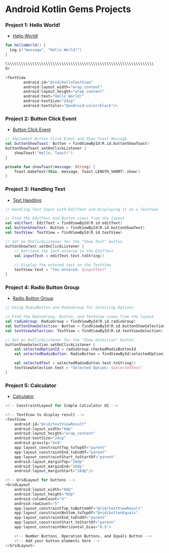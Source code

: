 # Android Kotlin Gems Projects
### Project 1: Hello World!
* [Hello World!](https://github.com/odukabdulbasit/HelloWorld)

```kotlin
fun helloWorld() {
  Log.i("message", "Hello World!")
}

\\\\\\\\\\\\\\\\\\\\\\\\\\\\\\\\\\\\\\\\\\\\\\\\\\\\\\\\\\\\\\\\\\
Or

<TextView
        android:id="@+id/helloTextView"
        android:layout_width="wrap_content"
        android:layout_height="wrap_content"
        android:text="Hello World!"
        android:textSize="24sp"
        android:textColor="@android:color/black"/>
```


### Project 2: Button Click Event
* [Button Click Event](https://github.com/odukabdulbasit/ButtonClickEvent)

```kotlin
// Implement Button Click Event and Show Toast Message
val buttonShowToast: Button = findViewById(R.id.buttonShowToast)
buttonShowToast.setOnClickListener {
    showToast("Hello, Toast!")
}

private fun showToast(message: String) {
    Toast.makeText(this, message, Toast.LENGTH_SHORT).show()
}

```



### Project 3: Handling Text
* [Text Handling](https://github.com/odukabdulbasit/TextHandling)

```kotlin
// Handling Text Input with EditText and Displaying it on a TextView

// Find the EditText and Button views from the layout
val editText: EditText = findViewById(R.id.editText)
val buttonShowText: Button = findViewById(R.id.buttonShowText)
val textView: TextView = findViewById(R.id.textView)

// Set an OnClickListener for the "Show Text" button
buttonShowText.setOnClickListener {
    // Retrieve the text entered in the EditText
    val inputText = editText.text.toString()
    
    // Display the entered text on the TextView
    textView.text = "You entered: $inputText"
}

```



### Project 4: Radio Button Group
* [Radio Button Group](https://github.com/odukabdulbasit/RadioButton)

```kotlin
// Using RadioButton and RadioGroup for Selecting Options

// Find the RadioGroup, Button, and TextView views from the layout
val radioGroup: RadioGroup = findViewById(R.id.radioGroup)
val buttonShowSelection: Button = findViewById(R.id.buttonShowSelection)
val textViewSelection: TextView = findViewById(R.id.textViewSelection)

// Set an OnClickListener for the "Show Selection" button
buttonShowSelection.setOnClickListener {
    val selectedOptionId = radioGroup.checkedRadioButtonId
    val selectedRadioButton: RadioButton = findViewById(selectedOptionId)

    val selectedText = selectedRadioButton.text.toString()
    textViewSelection.text = "Selected Option: $selectedText"
}

```


### Project 5: Calculator
* [Calculator](https://github.com/odukabdulbasit/Simple_Calculator)

```kotlin
<!-- ConstraintLayout for Simple Calculator UI -->

<!-- TextView to display result -->
<TextView
    android:id="@+id/textViewResult"
    android:layout_width="0dp"
    android:layout_height="wrap_content"
    android:textSize="24sp"
    android:gravity="end"
    app:layout_constraintTop_toTopOf="parent"
    app:layout_constraintEnd_toEndOf="parent"
    app:layout_constraintStart_toStartOf="parent"
    android:layout_marginTop="16dp"
    android:layout_marginEnd="16dp"
    android:layout_marginStart="16dp"/>

<!-- GridLayout for buttons -->
<GridLayout
    android:layout_width="0dp"
    android:layout_height="0dp"
    android:columnCount="4"
    android:rowCount="5"
    app:layout_constraintTop_toBottomOf="@+id/textViewResult"
    app:layout_constraintBottom_toTopOf="@+id/buttonEquals"
    app:layout_constraintEnd_toEndOf="parent"
    app:layout_constraintStart_toStartOf="parent"
    app:layout_constraintHorizontal_bias="0.5">

    <!-- Number Buttons, Operation Buttons, and Equals Button -->
    <!-- Add your button elements here -->
</GridLayout>


```



